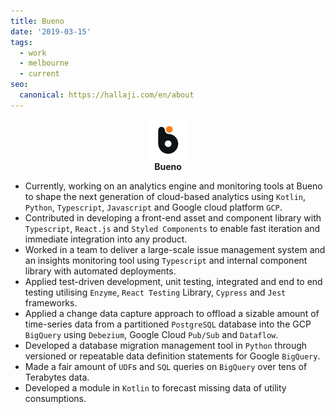 ```yaml
---
title: Bueno
date: '2019-03-15'
tags:
  - work
  - melbourne
  - current
seo:
  canonical: https://hallaji.com/en/about
---
```

<p align='center'>
  <img src='/assets/stories/bueno.png' height='64'  /><br />
  <b>Bueno</b><br />
</p>

* Currently, working on an analytics engine and monitoring tools at Bueno to shape the next generation of cloud-based
analytics using `Kotlin`, `Python`, `Typescript`, `Javascript` and Google cloud platform `GCP`.
* Contributed in developing a front-end asset and component library with `Typescript`, `React.js` and `Styled Components`
to enable fast iteration and immediate integration into any product.
* Worked in a team to deliver a large-scale issue management system and an insights monitoring tool using `Typescript`
and internal component library with automated deployments.
* Applied test-driven development, unit testing, integrated and end to end testing utilising `Enzyme`,
`React Testing` Library, `Cypress` and `Jest` frameworks.
* Applied a change data capture approach to offload a sizable amount of time-series data from a partitioned `PostgreSQL`
database into the GCP `BigQuery` using `Debezium`, Google Cloud `Pub/Sub` and `Dataflow`.
* Developed a database migration management tool in `Python` through versioned or repeatable data definition statements
for Google `BigQuery`.
* Made a fair amount of `UDF`s and `SQL` queries on `BigQuery` over tens of Terabytes data.
* Developed a module in `Kotlin` to forecast missing data of utility consumptions.
